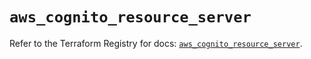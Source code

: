 # `aws_cognito_resource_server`

Refer to the Terraform Registry for docs: [`aws_cognito_resource_server`](https://registry.terraform.io/providers/hashicorp/aws/5.87.0/docs/resources/cognito_resource_server).
